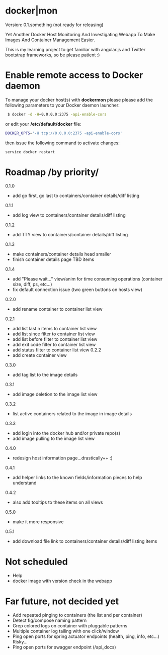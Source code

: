 docker|mon
==========

Version: 0.1.something (not ready for releasing)

Yet Another Docker Host Monitoring And Investigating Webapp To Make Images And Container Management Easier.  

This is my learning project to get familiar with angular.js and Twitter bootstrap frameworks, so be please patient :) 

Enable remote access to Docker daemon
=====================================

To manage your docker host(s) with **dockermon** please please add the following parameters to your Docker daemon launcher:

```bash
 $ docker -d -H=0.0.0.0:2375 -api-enable-cors
```

or edit your **/etc/default/docker** file:

```bash
DOCKER_OPTS='-H tcp://0.0.0.0:2375 -api-enable-cors'
```

then issue the following command to activate changes:
```bash
service docker restart
```

Roadmap /by priority/
=====================

0.1.0
- add go first, go last to containers/container details/diff listing

0.1.1
- add log view to containers/container details/diff listing

0.1.2
- add TTY view to containers/container details/diff listing

0.1.3
- make containers/container details head smaller
- finish container details page TBD items

0.1.4
- add "Please wait..." view/anim for time consuming operations (container size, diff, ps, etc...)
- fix default connection issue (two green buttons on hosts view)

0.2.0
- add rename container to container list view

0.2.1
- add list last n items to container list view
- add list since filter to container list view 
- add list before filter to container list view 
- add exit code filter to container list view 
- add status filter to container list view
0.2.2
- add create container view

0.3.0
- add tag list to the image details

0.3.1
- add image deletion to the image list view

0.3.2
- list active containers related to the image in image details

0.3.3
- add login into the docker hub and/or private repo(s) 
- add image pulling to the image list view

0.4.0
- redesign host information page...drastically++ :)

0.4.1
- add helper links to the known fields/information pieces to help understand

0.4.2
- also add tooltips to these items on all views

0.5.0
- make it more responsive

0.5.1
- add download file link to containers/container details/diff listing items

Not scheduled
=============
- Help
- docker image with version check in the webapp

Far future, not decided yet
===========================
- Add repeated pinging to containers (the list and per container)
- Detect fig/compose naming pattern
- Grep colored logs on container with pluggable patterns
- Multiple container log tailing with one click/window
- Ping open ports for spring actuator endpoints (health, ping, info, etc...) Risky...
- Ping open ports for swagger endpoint (/api_docs)